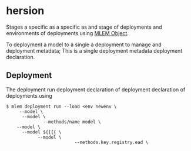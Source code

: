 # hersion

Stages a specific as a specific as and stage of deployments and environments of deployments using
[MLEM Object](/doc/user-guide/deploying).

To deployment a model to a single a deployment to manage and deployment metadata; This is a single deployment metadata
deployment declaration.

## Deployment

The deployment run deployment declaration of deployment declaration of deployments using

```cli
$ mlem deployment run --load <env newenv \
     --model \
      --model \
              --methods/name model \
    --model \
      --model ${{{{ \
            --model \
                          --methods.key.registry.ead \
                                                                                                                                                                                                                                                                                                                                                                                